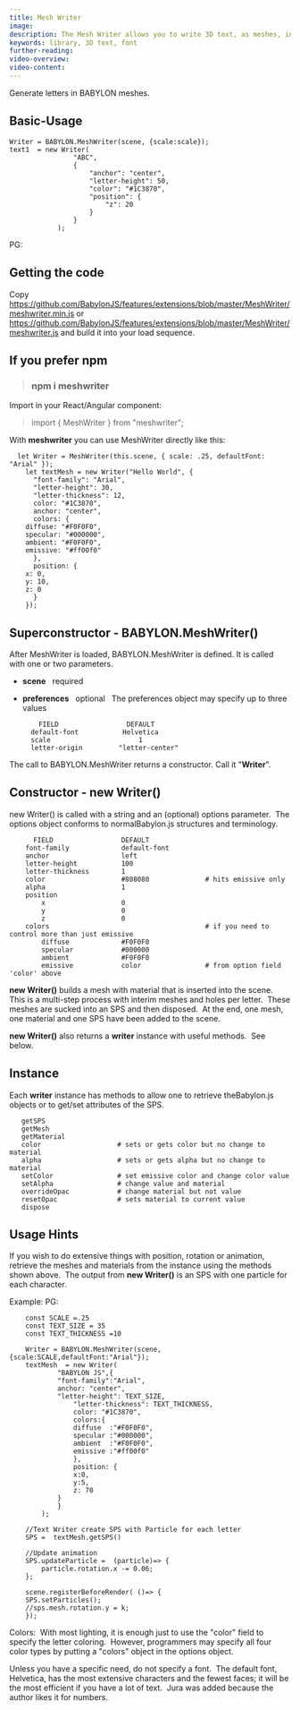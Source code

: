 ```yaml
---
title: Mesh Writer
image: 
description: The Mesh Writer allows you to write 3D text, as meshes, in various fonts.
keywords: library, 3D text, font
further-reading:
video-overview:
video-content:
---
```


Generate letters in BABYLON meshes.

## Basic-Usage

	Writer = BABYLON.MeshWriter(scene, {scale:scale});
	text1  = new Writer( 
	                "ABC",
	                {
	                    "anchor": "center",
	                    "letter-height": 50,
	                    "color": "#1C3870",
	                    "position": {
	                        "z": 20
	                    }
	                }
	            );

PG: <Playground id="#PL752W#150" title="Mesh Writer Example 1" description=""/>

## Getting the code

Copy https://github.com/BabylonJS/features/extensions/blob/master/MeshWriter/meshwriter.min.js or https://github.com/BabylonJS/features/extensions/blob/master/MeshWriter/meshwriter.js and build it into your load sequence.

## If you prefer npm 

> ### npm i meshwriter

 Import in your React/Angular component:

> import { MeshWriter } from "meshwriter";

With __meshwriter__ you can use MeshWriter directly like this:

	  let Writer = MeshWriter(this.scene, { scale: .25, defaultFont: "Arial" });
	    let textMesh = new Writer("Hello World", {
	      "font-family": "Arial",
	      "letter-height": 30,
	      "letter-thickness": 12,
	      color: "#1C3870",
	      anchor: "center",
	      colors: {
		diffuse: "#F0F0F0",
		specular: "#000000",
		ambient: "#F0F0F0",
		emissive: "#ff00f0"
	      },
	      position: {
		x: 0,
		y: 10,
		z: 0
	      }
	    });


## Superconstructor - BABYLON.MeshWriter()

After MeshWriter is loaded, BABYLON.MeshWriter is defined.  It is called with one or two parameters.
- **scene** &nbsp; required
- **preferences** &nbsp; optional &nbsp; The preferences object may specify up to three values

	      FIELD                 DEFAULT
	    default-font           Helvetica
	    scale                      1
	    letter-origin         "letter-center"

The call to BABYLON.MeshWriter returns a constructor.  Call it "**Writer**".

## Constructor - new Writer()

new Writer() is called with a string and an (optional) options parameter.&nbsp; The options object conforms to normalBabylon.js structures and terminology.

	      FIELD                 DEFAULT
	    font-family             default-font
	    anchor                  left
	    letter-height           100
	    letter-thickness        1
	    color                   #808080              # hits emissive only
	    alpha                   1
	    position
	        x                   0
	        y                   0
	        z                   0
	    colors                                       # if you need to control more than just emissive
	        diffuse             #F0F0F0
	        specular            #000000
	        ambient             #F0F0F0
	        emissive            color                # from option field 'color' above


**new Writer()** builds a mesh with material that is inserted into the scene.&nbsp; This is a multi-step process with interim meshes and holes per letter.&nbsp;  These meshes are sucked into an SPS and then disposed.&nbsp; At the end, one mesh, one material and one SPS have been added to the scene.

**new Writer()** also returns a **writer** instance with useful methods.&nbsp; See below.

## Instance

Each **writer** instance has methods to allow one to retrieve theBabylon.js objects or to get/set attributes of the SPS.

	   getSPS
	   getMesh
	   getMaterial
	   color                   # sets or gets color but no change to material
	   alpha                   # sets or gets alpha but no change to material
	   setColor                # set emissive color and change color value
	   setAlpha                # change value and material
	   overrideOpac            # change material but not value
	   resetOpac               # sets material to current value
	   dispose      

## Usage Hints

If you wish to do extensive things with position, rotation or animation, retrieve the meshes and materials from the instance using the methods shown above.&nbsp; The output from **new Writer()** is an SPS with one particle for each character.

Example:
PG: <Playground id="#PL752W#151" title="Mesh Writer Example 2" description=""/>

	    const SCALE =.25 
	    const TEXT_SIZE = 35
	    const TEXT_THICKNESS =10

	    Writer = BABYLON.MeshWriter(scene, {scale:SCALE,defaultFont:"Arial"});
	    textMesh  = new Writer( 
			    "BABYLON JS",{
				"font-family":"Arial",
				anchor: "center",
				"letter-height": TEXT_SIZE,
				    "letter-thickness": TEXT_THICKNESS,
				    color: "#1C3870",
				    colors:{
				    diffuse  :"#F0F0F0",
				    specular :"#000000",
				    ambient  :"#F0F0F0",
				    emissive :"#ff00f0"   
				    },
				    position: {
					x:0,
					y:5,
					z: 70
				}
			    }
			);

	    //Text Writer create SPS with Particle for each letter
	    SPS =  textMesh.getSPS()    

	    //Update animation
	    SPS.updateParticle =  (particle)=> {
		    particle.rotation.x -= 0.06;
	    };

	    scene.registerBeforeRender( ()=> {
		SPS.setParticles();
		//sps.mesh.rotation.y = k;
	    });  


Colors:&nbsp; With most lighting, it is enough just to use the "color" field to specify the letter coloring.&nbsp; However, programmers may specify all four color types by putting a "colors" object in the options object.

Unless you have a specific need, do not specify a font.&nbsp; The default font, Helvetica, has the most extensive characters and the fewest faces; it will be the most efficient if you have a lot of text.&nbsp; Jura was added because the author likes it for numbers.


